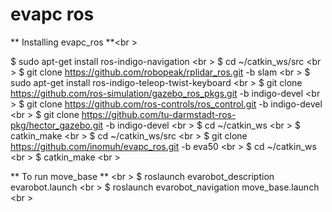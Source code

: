 # evapc ros
** Installing evapc_ros **<br \>

$ sudo apt-get install ros-indigo-navigation <br \>
$ cd ~/catkin_ws/src <br \>
$ git clone https://github.com/robopeak/rplidar_ros.git -b slam <br \>
$ sudo apt-get install ros-indigo-teleop-twist-keyboard <br \>
$ git clone https://github.com/ros-simulation/gazebo_ros_pkgs.git -b indigo-devel <br \>
$ git clone https://github.com/ros-controls/ros_control.git -b indigo-devel <br \>
$ git clone https://github.com/tu-darmstadt-ros-pkg/hector_gazebo.git -b indigo-devel <br \>
$ cd ~/catkin_ws <br \>
$ catkin_make <br \>
$ cd ~/catkin_ws/src <br \>
$ git clone https://github.com/inomuh/evapc_ros.git -b eva50 <br \>
$ cd ~/catkin_ws <br \> 
$ catkin_make <br \>

** To run move_base ** <br \>
$ roslaunch evarobot_description evarobot.launch <br \>
$ roslaunch evarobot_navigation move_base.launch <br \>

